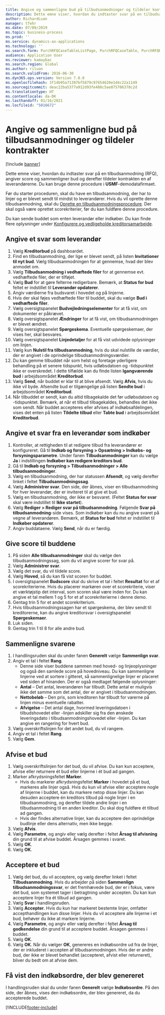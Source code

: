 ```yaml
---
title: Angive og sammenligne bud på tilbudsanmodninger og tildeler kontrakter
description: Dette emne viser, hvordan du indtaster svar på en tilbudsanmodning (RFQ), angiver score og sammenligner bud og derefter tildeler kontrakten en af leverandørerne.
author: RichardLuan
manager: tfehr
ms.date: 07/09/2019
ms.topic: business-process
ms.prod: ''
ms.service: dynamics-ax-applications
ms.technology: ''
ms.search.form: PurchRFQCaseTableListPage, PurchRFQCaseTable, PurchRFQReplyTable, PurchRFQCompare, PurchRFQEditLines, PurchRFQEditLinesParameters, PurchTable, PurchTablePart, PurchRFQCompareLinePrices, PurchRFQCompareRFQ
audience: Application User
ms.reviewer: kamaybac
ms.search.region: Global
ms.author: riluan
ms.search.validFrom: 2016-06-30
ms.dyn365.ops.version: Version 7.0.0
ms.openlocfilehash: 3f14b95a71397bf5879c97654620e1d4c22a1149
ms.sourcegitcommit: deac22ba5377a912d93fe408c5ae875706378c2d
ms.translationtype: HT
ms.contentlocale: da-DK
ms.lasthandoff: 01/16/2021
ms.locfileid: "5016672"
---
```

# <a name="enter-and-compare-rfq-bids-and-award-contracts"></a>Angive og sammenligne bud på tilbudsanmodninger og tildeler kontrakter

[!include [banner](../../includes/banner.md)]

Dette emne viser, hvordan du indtaster svar på en tilbudsanmodning (RFQ), angiver score og sammenligner bud og derefter tildeler kontrakten en af leverandørerne. Du kan bruge denne procedure i **USMF**-demodatafirmaet.

Før du starter proceduren, skal du have en tilbudsanmodning, der har to linjer og er blevet sendt til mindst to leverandører. Hvis du vil oprette denne tilbudsanmodning, skal du [Oprette en tilbudsanmodningsprocedure](create-request-quotation.md). Der skal også være oprettet scorekriterier, før du kan fuldføre denne procedure.

Du kan sende buddet som enten leverandør eller indkøber. Du kan finde flere oplysninger under [Konfigurere og vedligeholde kreditorsamarbejde](../set-up-maintain-vendor-collaboration.md).

## <a name="enter-a-reply-as-a-vendor"></a>Angive et svar som leverandør

1. Vælg **Kreditorbud** på dashboardet.
2. Find en tilbudsanmodning, der lige er blevet sendt, på listen **Invitationer til nyt bud**. Vælg tilbudsanmodningen for at gennemse, hvad der blev anmodet om.
3. Vælg **Tilbudsanmodning i vedhæftede filer** for at gennemse evt. vedhæftede filer, der er tilføjet.
4. Vælg **Bud** for at gøre felterne redigerbare. Bemærk, at **Status for bud** feltet er indstillet til **Leverandør opdaterer**.
5. Angiv værdierne fra budsvaret i hovedet og på linjerne.
6. Hvis der skal føjes vedhæftede filer til buddet, skal du vælge **Bud i vedhæftede filer**.
7. Vælg oversigtspanelet **Budvejledningselementer** for at få vist, om dokumenter er påkrævet.
8. Vælg oversigtspanelet **Ændringer** for at få vist, om tilbudsanmodningen er blevet ændret.
9. Vælg oversigtspanelet **Spørgeskema**. Eventuelle spørgeskemaer, der vises her, skal besvares.
10. Vælg oversigtspanelet **Linjedetaljer** for at få vist udvidede oplysninger om linjen.
11. Vælg kun **Nulstil fra tilbudsanmodning**, hvis du skal nulstille de værdier, der er angivet i de oprindelige tilbudsanmodningsværdier.
12. Du kan gemme tilbuddet når som helst og foretage yderligere behandling på et senere tidspunkt, hvis udløbsdatoen og -tidspunktet ikke er overskredet. I dette tilfælde kan du finde listen **Igangværende bud** i arbejdsområdet **Kreditorbud**.
13. Vælg **Send**, når buddet er klar til at blive afsendt. Vælg **Afvis**, hvis du ikke vil byde. Afsendte bud er tilgængelige på listen **Sendte bud** i arbejdsområdet **Kreditorbud**.  
14. Når tilbuddet er sendt, kan du altid tilbagekalde det før udløbsdatoen og -tidspunktet. Bemærk, at når et tilbud tilbagekaldes, behandles det ikke som sendt. Når buddet accepteres eller afvises af indkøbsafdelingen, vises det enten på listen **Tildelte tilbud** eller **Tabte bud** i arbejdsområdet **Kreditorbud**.  

## <a name="enter-a-reply-from-a-vendor-as-a-procurement-professional"></a>Angive et svar fra en leverandør som indkøber

1. Kontroller, at rettigheden til at redigere tilbud fra leverandører er konfigureret. Gå til **Indkøb og forsyning \> Opsætning \> Indkøbs- og forsyningsparametre**. Under fanen **Tilbudsanmodninger** kan du vælge **Ja** i indstillingen **Indkøber kan redigere kreditors bud**.
2. Gå til **Indkøb og forsyning \> Tilbudsanmodninger \> Alle tilbudsanmodninger**.
3. Vælg en tilbudsanmodning, der har statussen **Afsendt**, og vælg derefter linket i feltet **Tilbudsanmodningssag**.
4. Vælg **Administrer svar**. Den side, der åbnes, viser en tilbudsanmodning for hver leverandør, der er inviteret til at give et bud.
5. Vælg en tilbudsanmodning, der ikke er besvaret. (Feltet **Status for svar** skal være indstillet til **Ikke startet**).
6. Vælg **Rediger \> Rediger svar på tilbudsanmodning**. Følgende **Svar på tilbudsanmodning**-side vises. Som indkøber kan du nu angive svaret på vegne af leverandøren. Bemærk, at **Status for bud** feltet er indstillet til **Indkøber opdaterer**.  
7. Angiv buddataene. Vælg **Send**, når du er færdig.

## <a name="score-the-bids"></a>Give score til buddene

1. På siden **Alle tilbudsanmodninger** skal du vælge den tilbudsanmodningssag, som du vil angive scorer for svar på.
2. Vælg **Administrer svar**.
3. Vælg det svar, du vil tildele score.
4. Vælg **Hoved**, så du kan få vist scoren for buddet.
5. I oversigtspanelet **Budscore** skal du skrive et tal i feltet **Resultat** for et af scorekriterierne. Hvis du placerer markøren over et scorekriterie, viser et værktøjstip det interval, som scoren skal være inden for. Du kan angive et tal mellem 1 og 5 for et af scorekriterierne i denne demo.  
6. Gentag trin 5 for et andet scorekriterium.
7. Hvis tilbudsanmodningssagen har et spørgeskema, der blev sendt til kreditorerne, kan du angive kreditorsvar i oversigtspanelet **Spørgeskemaer**.
8. Luk siden.
9. Gentag trin 1 til 8 for alle andre bud.

## <a name="compare-the-replies"></a>Sammenligne svarene

1. I handlingsruden skal du under fanen **Generelt** vælge **Sammenlign svar**.
2. Angiv et tal i feltet **Rang**.  
    - Denne side viser buddene sammen med hoved- og linjeoplysninger og også den samlede score på hovedniveau. Du kan sammenligne linjerne ved at sortere i gitteret, så sammenlignelige linjer er placeret ved siden af hinanden. Der er også medtaget følgende oplysninger:
    - **Antal** – Det antal, leverandøren har tilbudt. Dette antal er muligvis ikke det samme som det antal, der er angivet i tilbudsanmodningen.
    - **Nettobeløb** – Den pris, som kreditoren har tilbudt for varerne på linjen minus eventuelle rabatter.
    - **Afvigelse** – Det antal dage, hvormed leveringsdatoen i tilbudshovedet eller -linjen adskiller sig fra den ønskede leveringsdato i tilbudsanmodningshovedet eller -linjen. Du kan angive en rangering for hvert bud.  
3. Vælg overskriftslinjen for det andet bud, du vil rangere.
4. Angiv et tal i feltet **Rang**.
5. Vælg **Gem**.

## <a name="reject-a-bid"></a>Afvise et bud

1. Vælg overskriftslinjen for det bud, du vil afvise. Du kan kun acceptere, afvise eller returnere ét bud eller linjerne i ét bud ad gangen.
2. Marker afkrydsningsfeltet **Marker**.  
    - Hvis du markerer afkrydsningsfeltet **Marker** i hovedet på et bud, markeres alle linjer også. Hvis du kun vil afvise eller acceptere nogle af linjerne i buddet, kan du markere netop disse linjer. Du kan desuden acceptere én kreditors tilbud på nogle linjer i en tilbudsanmodning, og derefter tildele andre linjer i en tilbudsanmodning til en anden kreditor. Du skal dog fuldføre ét tilbud ad gangen.  
    - Hvis der findes alternative linjer, kan du acceptere den oprindelige budlinje eller dens alternativ, men ikke begge.  
3. Vælg **Afvis**.
4. Vælg **Parametre**, og angiv eller vælg derefter i feltet **Årsag til afvisning** din grund til at afvise buddet. Årsagen gemmes i svaret.  
5. Vælg **OK**.
6. Vælg **OK**.

## <a name="accept-a-bid"></a>Acceptere et bud

1. Vælg det bud, du vil acceptere, og vælg derefter linket i feltet **Tilbudsanmodning**. Hvis du arbejder på siden **Sammenlign tilbudsanmodningssvar**, er det fremhævede bud, der er i fokus, være det bud, som systemet tager i betragtning under accepten. Du kan kun acceptere linjer fra ét tilbud ad gangen.  
2. Vælg **Svar** i handlingsruden.
3. Vælg **Accepter**. Hvis du kun har markeret bestemte linjer, omfatter accepthandlingen kun disse linjer. Hvis du vil acceptere alle linjerne i et bud, behøver du ikke at markere linjerne.  
4. Vælg **Parametre**, og angiv eller vælg derefter i feltet **Årsag til godkendelse** din grund til at acceptere buddet. Årsagen gemmes i buddet.  
5. Vælg **OK**.
6. Vælg **OK**. Når du vælger **OK**, genereres en indkøbsordre ud fra de linjer, der er inkluderet i accepten af tilbudsanmodningen. Hvis der er andre bud, der ikke er blevet behandlet (accepteret, afvist eller returneret), bliver du bedt om at afvise dem.  

## <a name="view-the-purchase-order-that-is-generated"></a>Få vist den indkøbsordre, der blev genereret

I handlingsruden skal du under fanen **Generelt** vælge **Indkøbsordre**. På den side, der åbnes, vises den indkøbsordre, der blev genereret, da du accepterede buddet.


[!INCLUDE[footer-include](../../../includes/footer-banner.md)]